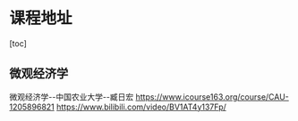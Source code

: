 # 课程地址



[toc]



## 微观经济学

微观经济学--中国农业大学--臧日宏
	https://www.icourse163.org/course/CAU-1205896821
	https://www.bilibili.com/video/BV1AT4y137Fp/
